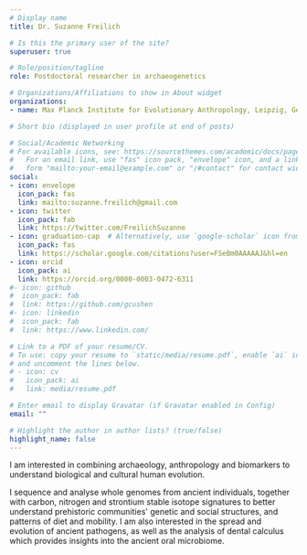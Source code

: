 ```yaml
---
# Display name
title: Dr. Suzanne Freilich

# Is this the primary user of the site?
superuser: true

# Role/position/tagline
role: Postdoctoral researcher in archaeogenetics

# Organizations/Affiliations to show in About widget
organizations:
- name: Max Planck Institute for Evolutionary Anthropology, Leipzig, Germany

# Short bio (displayed in user profile at end of posts)

# Social/Academic Networking
# For available icons, see: https://sourcethemes.com/academic/docs/page-builder/#icons
#   For an email link, use "fas" icon pack, "envelope" icon, and a link in the
#   form "mailto:your-email@example.com" or "/#contact" for contact widget.
social:
- icon: envelope
  icon_pack: fas
  link: mailto:suzanne.freilich@gmail.com
- icon: twitter
  icon_pack: fab
  link: https://twitter.com/FreilichSuzanne
- icon: graduation-cap  # Alternatively, use `google-scholar` icon from `ai` icon pack
  icon_pack: fas
  link: https://scholar.google.com/citations?user=FSeBm0AAAAAJ&hl=en
- icon: orcid
  icon_pack: ai
  link: https://orcid.org/0000-0003-0472-6311
#- icon: github
#  icon_pack: fab
#  link: https://github.com/gcushen
#- icon: linkedin
#  icon_pack: fab
#  link: https://www.linkedin.com/

# Link to a PDF of your resume/CV.
# To use: copy your resume to `static/media/resume.pdf`, enable `ai` icons in `params.toml`, 
# and uncomment the lines below.
# - icon: cv
#   icon_pack: ai
#   link: media/resume.pdf

# Enter email to display Gravatar (if Gravatar enabled in Config)
email: ""

# Highlight the author in author lists? (true/false)
highlight_name: false
---
```


I am interested in combining archaeology, anthropology and biomarkers to understand biological and cultural human evolution.

I sequence and analyse whole genomes from ancient individuals, together with carbon, nitrogen and strontium stable isotope signatures to better understand prehistoric communities' genetic and social structures, and patterns of diet and mobility. I am also interested in the spread and evolution of ancient pathogens, as well as the analysis of dental calculus which provides insights into the ancient oral microbiome.
